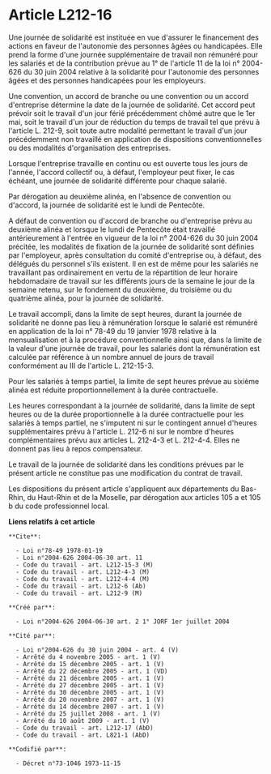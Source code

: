# Article L212-16

Une journée de solidarité est instituée en vue d'assurer le financement des actions en faveur de l'autonomie des personnes
âgées ou handicapées. Elle prend la forme d'une journée supplémentaire de travail non rémunéré pour les salariés et de la
contribution prévue au 1° de l'article 11 de la loi n° 2004-626 du 30 juin 2004 relative à la solidarité pour l'autonomie des
personnes âgées et des personnes handicapées pour les employeurs.

Une convention, un accord de branche ou une convention ou un accord d'entreprise détermine la date de la journée de
solidarité. Cet accord peut prévoir soit le travail d'un jour férié précédemment chômé autre que le 1er mai, soit le travail
d'un jour de réduction du temps de travail tel que prévu à l'article L. 212-9, soit toute autre modalité permettant le
travail d'un jour précédemment non travaillé en application de dispositions conventionnelles ou des modalités d'organisation
des entreprises.

Lorsque l'entreprise travaille en continu ou est ouverte tous les jours de l'année, l'accord collectif ou, à défaut,
l'employeur peut fixer, le cas échéant, une journée de solidarité différente pour chaque salarié.

Par dérogation au deuxième alinéa, en l'absence de convention ou d'accord, la journée de solidarité est le lundi de
Pentecôte.

A défaut de convention ou d'accord de branche ou d'entreprise prévu au deuxième alinéa et lorsque le lundi de Pentecôte était
travaillé antérieurement à l'entrée en vigueur de la loi n° 2004-626 du 30 juin 2004 précitée, les modalités de fixation de
la journée de solidarité sont définies par l'employeur, après consultation du comité d'entreprise ou, à défaut, des délégués
du personnel s'ils existent. Il en est de même pour les salariés ne travaillant pas ordinairement en vertu de la répartition
de leur horaire hebdomadaire de travail sur les différents jours de la semaine le jour de la semaine retenu, sur le fondement
du deuxième, du troisième ou du quatrième alinéa, pour la journée de solidarité.

Le travail accompli, dans la limite de sept heures, durant la journée de solidarité ne donne pas lieu à rémunération lorsque
le salarié est rémunéré en application de la loi n° 78-49 du 19 janvier 1978 relative à la mensualisation et à la procédure
conventionnelle ainsi que, dans la limite de la valeur d'une journée de travail, pour les salariés dont la rémunération est
calculée par référence à un nombre annuel de jours de travail conformément au III de l'article L. 212-15-3.

Pour les salariés à temps partiel, la limite de sept heures prévue au sixième alinéa est réduite proportionnellement à la
durée contractuelle.

Les heures correspondant à la journée de solidarité, dans la limite de sept heures ou de la durée proportionnelle à la durée
contractuelle pour les salariés à temps partiel, ne s'imputent ni sur le contingent annuel d'heures supplémentaires prévu à
l'article L. 212-6 ni sur le nombre d'heures complémentaires prévu aux articles L. 212-4-3 et L. 212-4-4. Elles ne donnent
pas lieu à repos compensateur.

Le travail de la journée de solidarité dans les conditions prévues par le présent article ne constitue pas une modification
du contrat de travail.

Les dispositions du présent article s'appliquent aux départements du Bas-Rhin, du Haut-Rhin et de la Moselle, par dérogation
aux articles 105 a et 105 b du code professionnel local.

**Liens relatifs à cet article**

	**Cite**:

	  - Loi n°78-49 1978-01-19
	  - Loi n°2004-626 2004-06-30 art. 11
	  - Code du travail - art. L212-15-3 (M)
	  - Code du travail - art. L212-4-3 (M)
	  - Code du travail - art. L212-4-4 (M)
	  - Code du travail - art. L212-6 (Ab)
	  - Code du travail - art. L212-9 (M)

	**Créé par**:

	  - Loi n°2004-626 2004-06-30 art. 2 1° JORF 1er juillet 2004

	**Cité par**:

	  - Loi n°2004-626 du 30 juin 2004 - art. 4 (V)
	  - Arrêté du 4 novembre 2005 - art. 1 (V)
	  - Arrêté du 15 décembre 2005 - art. 1 (V)
	  - Arrêté du 22 décembre 2005 - art. 1 (VD)
	  - Arrêté du 21 décembre 2005 - art. 1 (V)
	  - Arrêté du 27 décembre 2005 - art. 1 (V)
	  - Arrêté du 30 décembre 2005 - art. 1 (V)
	  - Arrêté du 20 novembre 2007 - art. 1 (V)
	  - Arrêté du 14 décembre 2007 - art. 1 (V)
	  - Arrêté du 25 juillet 2008 - art. 1 (V)
	  - Arrêté du 10 août 2009 - art. 1 (V)
	  - Code du travail - art. L212-17 (AbD)
	  - Code du travail - art. L821-1 (AbD)

	**Codifié par**:

	  - Décret n°73-1046 1973-11-15
